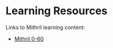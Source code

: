 <!--meta-description
Links to Mithril.js learning content
-->

# Learning Resources

Links to Mithril learning content:

- [Mithril 0-60](https://vimeo.com/showcase/5584199)
